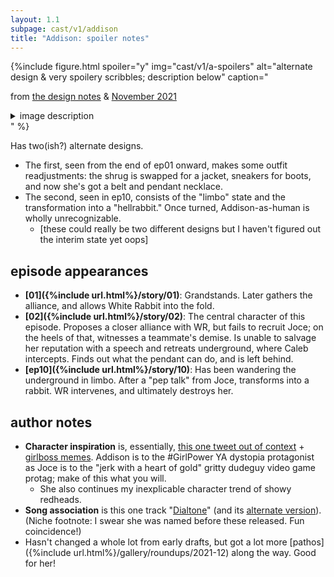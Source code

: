 ```yaml
---
layout: 1.1
subpage: cast/v1/addison
title: "Addison: spoiler notes"
---
```

{%include figure.html
	spoiler="y"
	img="cast/v1/a-spoilers"
	alt="alternate design & very spoilery scribbles; description below"
	caption="<p>from <a href='/ygbtdm/gallery/designnotes'>the design notes</a> & <a href='/ygbtdm/gallery/roundups/2021-11'>November 2021</a></p>
		<details class='imgdesc'><summary>image description</summary>
			<p>Left, <strong>design notes</strong> for Addison’s outfit upgrade (described below); nothing written in the image.</p>
			<p>Right, <strong>limbo & rabbit notes</strong>. The order got fucked to hell in the process of putting it together, so the transcription below follows (more or less) the order they were drawn:</p>
		<ul><li>[limbo headshot]
			<ul><li>“[hair is] kinda similar to KL? hmm” “[it would] probs be in face but I take sketch clarity liberties here”</li>
			<li>“Eyes are just <em style='text-transform:uppercase;font-style:normal;'>gone</em> my guy” “roots [spilling out from eyes?]”</li>
			<li>more hunched + bony</li>
			<li>lost jacket</li></ul></li>
		<li>[rabbit headshot:] “no pupil?”</li>
		<li>[rabbit size comparison, towering over Joce:] “ok this is a Bit too big. could you <em style='text-transform:uppercase;font-style:normal;'>imagine</em> tho”</li>
		<li>[three-fourths limbo]
			<ul><li>“[tank top] is loose now” “still green, <em>v.</em> faded”</li>
			<li>“has never been muscular so it’s not a <em style='text-transform:uppercase;font-style:normal;'>huge</em> difference”</li>
			<li>“covers face”</li></ul></li>
		<li>[mid-transformaion:] “should hair be a thing y/no… leaning no but Imagine”</li>
		<li>“garbled, as if heard from underwater?”</li>
		<li>“[mouth is] constant[ly] drip[ping]?”</li></ul></details>"
%}

Has two(ish?) alternate designs.

- The first, seen from the end of ep01 onward, makes some outfit readjustments: the shrug is swapped for a jacket, sneakers for boots, and now she's got a belt and pendant necklace.
- The second, seen in <span class="spoiler">ep10</span>, consists of <span class="spoiler">the "limbo" state and the transformation into a "hellrabbit."</span> <span class="spoiler">Once turned, Addison-as-human is wholly unrecognizable.</span>
	- \[these could really be two different designs but I haven't figured out the interim state yet oops]

## episode appearances
- **[01]({%include url.html%}/story/01)**: Grandstands. Later gathers
 the alliance, and allows White Rabbit into the fold.
- **[02]({%include url.html%}/story/02)**: The central character of this episode. <span class="spoiler">Proposes a closer alliance with WR, but fails to recruit Joce; on the heels of that, witnesses a teammate's demise. Is unable to salvage her reputation with a speech and retreats underground, where Caleb intercepts. Finds out what the pendant can do, and </span><span class="spoiler">is left behind.</span>
- <span class="spoiler">**[ep10]({%include url.html%}/story/10)**: Has been wandering the underground in limbo. After a "pep talk" from Joce, transforms into a rabbit. WR intervenes, and ultimately destroys her.</span>

## author notes
- **Character inspiration** is, essentially, <a href="https://twitter.com/DystopianYA/status/796434475177672707" class="ext">this one tweet out of context</a> + <a href="https://knowyourmeme.com/memes/gaslight-gatekeep-girlboss" class="ext">girlboss memes</a>. Addison is to the #GirlPower YA dystopia protagonist as Joce is to the "jerk with a heart of gold" gritty dudeguy video game protag; make of this what you will.
	- She also continues my inexplicable character trend of showy redheads.
- **Song association** is this one track <span class="spoiler">"<a href="https://tobyfox.bandcamp.com/track/dialtone" class="ext">Dialtone</a>" (and its <a href="https://www.youtube.com/watch?v=qx2osSxkcGo" class="ext">alternate version</a>)</span>. (Niche footnote: I swear she was named before these released. Fun coincidence!)
- Hasn't changed a whole lot from early drafts, but <span class="spoiler">got a lot more [pathos]({%include url.html%}/gallery/roundups/2021-12) along the way</span>. Good for her!